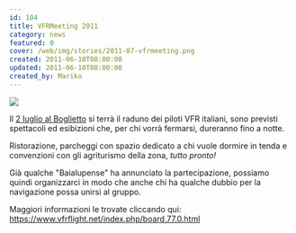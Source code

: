 ```yaml
---
id: 104
title: VFRMeeting 2011
category: news
featured: 0
cover: /web/img/stories/2011-07-vfrmeeting.png
created: 2011-06-10T08:00:00
updated: 2011-06-10T08:00:00
created_by: Mariko
---
```


<img class="float-start mr-3 w-[300px]" src="/web/img/stories/2011-07-vfrmeeting.png"/>

Il <u>2 luglio al Boglietto</u> si terrà il raduno dei piloti VFR italiani, sono previsti spettacoli ed esibizioni che, per chi vorrà fermarsi, dureranno fino a notte.

Ristorazione, parcheggi con spazio dedicato a chi vuole dormire in tenda e convenzioni con gli agriturismo della zona, <em>tutto pronto!</em>

Già qualche "Baialupense" ha annunciato la partecipazione, possiamo quindi organizzarci in modo che anche chi ha qualche dubbio per la navigazione possa unirsi al gruppo.

Maggiori informazioni le trovate cliccando qui: <a href="https://www.vfrflight.net/index.php/board,77.0.html" target="_blank">https://www.vfrflight.net/index.php/board,77.0.html</a>
